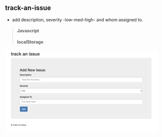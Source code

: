 ## track-an-issue 
* add description, severity -low-med-high- and whom assigned to.
> #### Javascript 
> #### localStorage

![alt text](/image/track.png)